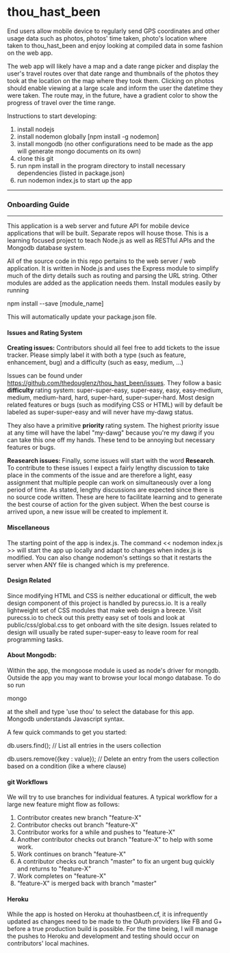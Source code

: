 thou_hast_been
==============

End users allow mobile device to regularly send GPS coordinates and other usage data such as photos, photos' time taken, photo's location where taken to thou_hast_been and enjoy looking at compiled data in some fashion on the web app.

The web app will likely have a map and a date range picker and display the user's travel routes over that date range and thumbnails of the photos they took at the location on the map where they took them. Clicking on photos should enable viewing at a large scale and inform the user the datetime they were taken. The route may, in the future, have a gradient color to show the progress of travel over the time range.

Instructions to start developing:

1. install nodejs
2. install nodemon globally [npm install -g nodemon]
3. install mongodb (no other configurations need to be made as the app will generate mongo documents on its own)
3. clone this git
4. run npm install in the program directory to install necessary dependencies (listed in package.json)
5. run nodemon index.js to start up the app

<hr>
<h3>Onboarding Guide</h3>
<hr>

This application is a web server and future API for mobile device applications that will be built. Separate repos will house those. This is a learning focused project to teach Node.js as well as RESTful APIs and the Mongodb database system.

All of the source code in this repo pertains to the web server / web application. It is written in Node.js and uses the Express module to simplify much of the dirty details such as routing and parsing the URL string. Other modules are added as the application needs them. Install modules easily by running

npm install --save [module_name]

This will automatically update your package.json file.

<h4> Issues and Rating System </h4>
<strong>Creating issues:</strong>
Contributors should all feel free to add tickets to the issue tracker. Please simply label it with both a type (such as feature, enhancement, bug) and a difficulty (such as easy, medium, ...)

Issues can be found under https://github.com/thedouglenz/thou_hast_been/issues. They follow a basic <strong> difficulty </strong>rating system:
super-super-easy, super-easy, easy, easy-medium, medium, medium-hard, hard, super-hard, super-super-hard.
Most design related features or bugs (such as modifying CSS or HTML) will by default be labeled as super-super-easy and will never have my-dawg status.

They also have a primitive <strong> priority </strong> rating system. The highest priority issue at any time will have the label "my-dawg" because you're my dawg if you can take this one off my hands. These tend to be annoying but necessary features or bugs.

<strong>Reasearch issues: </strong>Finally, some issues will start with the word <strong>Research</strong>. To contribute to these issues I expect a fairly lengthy discussion to take place in the comments of the issue and are therefore a light, easy assignment that multiple people can work on simultaneously over a long period of time. As stated, lengthy discussions are expected since there is no source code written. These are here to facilitate learning and to generate the best course of action for the given subject. When the best course is arrived upon, a new issue will be created to implement it. 

<h4> Miscellaneous </h4>

The starting point of the app is index.js. The command << nodemon index.js >> will start the app up locally and adapt to changes when index.js is modified. You can also change nodemon's settings so that it restarts the server when ANY file is changed which is my preference.

<h4>Design Related</h4>
Since modifying HTML and CSS is neither educational or difficult, the web design component of this project is handled by purecss.io. It is a really lightweight set of CSS modules that make web design a breeze. Visit purecss.io to check out this pretty easy set of tools and look at public/css/global.css to get onboard with the site design. Issues related to design will usually be rated super-super-easy to leave room for real programming tasks.

<h4>About Mongodb:</h4>

Within the app, the mongoose module is used as node's driver for mongdb. Outside the app you may want to browse your local mongo database. To do so run 

mongo

at the shell and type 'use thou' to select the database for this app. Mongodb understands Javascript syntax.

A few quick commands to get you started:

db.users.find(); // List all entries in the users collection

db.users.remove({key : value}); // Delete an entry from the users collection based on a condition (like a where clause)

<h4>git Workflows</h4>

We will try to use branches for individual features. A typical workflow for a large new feature might flow as follows:

1. Contributor creates new branch "feature-X"
2. Contributor checks out branch "feature-X"
3. Contributor works for a while and pushes to "feature-X"
4. Another contributor checks out branch "feature-X" to help with some work.
5. Work continues on branch "feature-X"
6. A contributor checks out branch "master" to fix an urgent bug quickly and returns to "feature-X"
7. Work completes on "feature-X"
8. "feature-X" is merged back with branch "master"

<h4>Heroku</h4>

While the app is hosted on Heroku at thouhastbeen.cf, it is infrequently updated as changes need to be made to the OAuth providers like FB and G+ before a true production build is possible. For the time being, I will manage the pushes to Heroku and development and testing should occur on contributors' local machines.
